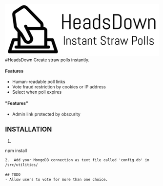 ![](src/public/images/logo_black.png)
#HeadsDown
Create straw polls instantly.
#### Features
- Human-readable poll links
- Vote fraud restriction by cookies or IP address
- Select when poll expires

#### "Features"
- Admin link protected by obscurity

## INSTALLATION
1. ``` 
npm install
```
2. 	Add your MongoDB connection as text file called 'config.db' in /src/utilities/

## TODO
- Allow users to vote for more than one choice.